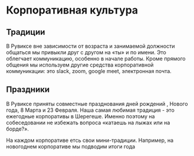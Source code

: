 
# Корпоративная культура

## Традиции
В Рувиксе вне зависимости от возраста и занимаемой должности общаться мы привыкли друг с другом на «ты» и по имени. Это облегчает коммуникацию, особенно в начале работы. Кроме прямого общения мы используем другие средства корпоративной коммуникации: это slack, zoom, google meet, электронная почта. 


## Праздники
В Рувиксе приняты совместные празднования дней рождений , Нового года, 8 Марта и 23 Февраля. Наша самая любимая традиция - это ежегодные корпоративы в Шерегеше. Именно поэтому на собеседовании не избежать вопроса «катаешь на лыжах или на борде?». 

На каждом корпоративе етсь свои мини-традиции. Например, на новогоднем корпоративе мы подводим итоги года

